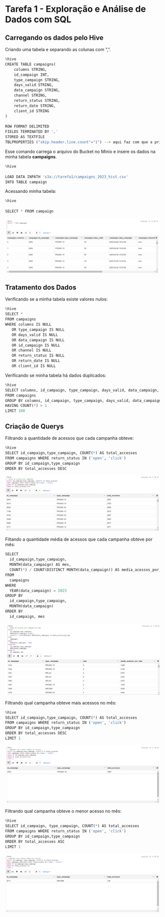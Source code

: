 # Tarefa 1 - Exploração e Análise de Dados com SQL

## Carregando os dados pelo Hive
Criando uma tabela e separando as colunas com ",".
```python
%hive
CREATE TABLE campaigns(
    columns STRING,
    id_campaign INT,
    type_campaign STRING,
    days_valid STRING,
    data_campaign STRING,
    channel STRING,
    return_status STRING,
    return_date STRING,
    client_id STRING
)

ROW FORMAT DELIMITED
FIELDS TERMINATED BY ','
STORED AS TEXTFILE
TBLPROPERTIES ("skip.header.line.count"="1") --> aqui faz com que a primeira linha seja ignorada

```
Esse comando carrega o arquivo do Bucket no Minio e insere os dados na minha tabela **campaigns**.
```python
%hive

LOAD DATA INPATH 's3a://tarefa1/campaigns_2023_hist.csv'
INTO TABLE campaign
```

Acessando minha tabela:
```python
%hive

SELECT * FROM campaign
```
![tabela](img/tabela_campaigns.png)

## Tratamento dos Dados
Verificando se a minha tabela existe valores nulos:
```python
%hive
SELECT *
FROM campaigns
WHERE columns IS NULL
   OR type_campaign IS NULL
   OR days_valid IS NULL
   OR data_campaign IS NULL
   OR id_campaign IS NULL
   OR channel IS NULL
   OR return_status IS NULL
   OR return_date IS NULL
   OR client_id IS NULL
```
Verificando se minha tabela há dados duplicados:
```python
%hive
SELECT columns, id_campaign, type_campaign, days_valid, data_campaign, channel, return_status, return_date, client_id, COUNT(*)
FROM campaigns
GROUP BY columns, id_campaign, type_campaign, days_valid, data_campaign, channel, return_status, return_date, client_id
HAVING COUNT(*) > 1
LIMIT 100
```
## Criação de Querys
Filtrando a quantidade de acessos que cada campanha obteve:
```python
%hive
SELECT id_campaign,type_campaign, COUNT(*) AS total_accesses
FROM campaigns WHERE return_status IN ('open', 'click')
GROUP BY id_campaign,type_campaign
ORDER BY total_accesses DESC
```
![totalAcessos](img/total_acessos.png)

Filtando a quantidade média de acessos que cada campanha obteve por mês:
```python
SELECT
  id_campaign,type_campaign,
  MONTH(data_campaign) AS mes,
  COUNT(*) / COUNT(DISTINCT MONTH(data_campaign)) AS media_acessos_por_mes
FROM
  campaigns
WHERE
  YEAR(data_campaign) = 2023
GROUP BY
  id_campaign,type_campaign,
  MONTH(data_campaign)
ORDER BY
  id_campaign, mes 
```
![tabelaMedia](img/acessos_mes.png)

Filtrando qual campanha obteve mais acessos no mês:
```python
%hive
SELECT id_campaign,type_campaign, COUNT(*) AS total_accesses
FROM campaigns WHERE return_status IN ('open', 'click')
GROUP BY id_campaign,type_campaign
ORDER BY total_accesses DESC
LIMIT 1
```
![maiorAcesso](img/maior_acesso.png)

Filtrando qual campanha obteve o menor acesso no mês:
```python
%hive
SELECT id_campaign, type_campaign, COUNT(*) AS total_accesses
FROM campaigns WHERE return_status IN ('open', 'click')
GROUP BY id_campaign,type_campaign
ORDER BY total_accesses ASC
LIMIT 1
```
![menorAcesso](img/menor_acesso.png)